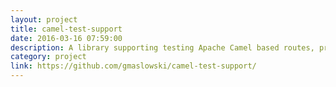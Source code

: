 ```yaml
---
layout: project
title: camel-test-support
date: 2016-03-16 07:59:00
description: A library supporting testing Apache Camel based routes, processors, converters, splitters. It's main purpose is to create better-to-use and not-so-cluttered API on top of camel-test's API.  
category: project
link: https://github.com/gmaslowski/camel-test-support/
---
```


